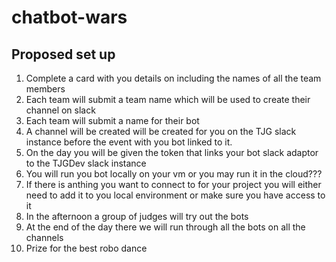 # chatbot-wars
## Proposed set up
1. Complete a card with you details on including the names of all the team members
2. Each team will submit a team name which will be used to create their channel on slack
3. Each team will submit a name for their bot
4. A channel will be created will be created for you on the TJG slack instance before the event with you bot linked to it.
5. On the day you will be given the token that links your bot slack adaptor to the TJGDev slack instance
6. You will run you bot locally on your vm or you may run it in the cloud???
7. If there is anthing you want to connect to for your project you will either need to add it to you local environment or make sure you have access to it
8. In the afternoon a group of judges will try out the bots
9. At the end of the day there we will run through all the bots on all the channels
10. Prize for the best robo dance

